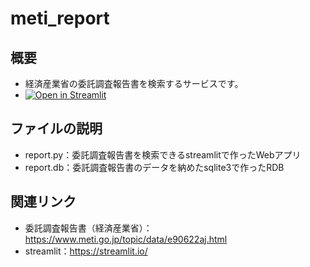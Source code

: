# meti_report
## 概要
- 経済産業省の委託調査報告書を検索するサービスです。
- [![Open in Streamlit](https://static.streamlit.io/badges/streamlit_badge_black_white.svg)](https://share.streamlit.io/malo21st/meti_report/main/report.py)
## ファイルの説明
- report.py：委託調査報告書を検索できるstreamlitで作ったWebアプリ
- report.db：委託調査報告書のデータを納めたsqlite3で作ったRDB
## 関連リンク
- 委託調査報告書（経済産業省）：https://www.meti.go.jp/topic/data/e90622aj.html
- streamlit：https://streamlit.io/
